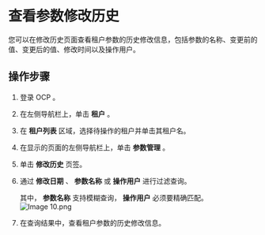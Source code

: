 查看参数修改历史 
=============================

您可以在修改历史页面查看租户参数的历史修改信息，包括参数的名称、变更前的值、变更后的值、修改时间以及操作用户。

操作步骤 
-------------------------

1. 登录 OCP 。

   

2. 在左侧导航栏上，单击 **租户** 。

   

3. 在 **租户列表** 区域，选择待操作的租户并单击其租户名。

   

4. 在显示的页面的左侧导航栏上，单击 **参数管理** 。

   

5. 单击 **修改历史** 页签。

   

6. 通过 **修改日期** 、 **参数名称** 或 **操作用户** 进行过滤查询。

   其中， **参数名称** 支持模糊查询， **操作用户** 必须要精确匹配。
   ![Image 10.png](https://help-static-aliyun-doc.aliyuncs.com/assets/img/zh-CN/7148190061/p168412.png "Image 10.png")

   

7. 在查询结果中，查看租户参数的历史修改信息。

   



